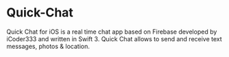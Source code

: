 # Quick-Chat
Quick Chat for iOS is a real time chat app based on Firebase developed by iCoder333 and written in Swift 3.  Quick Chat allows to send and receive text messages, photos &amp; location.
